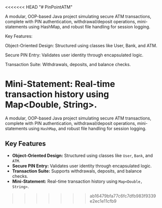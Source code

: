 <<<<<<< HEAD
"# PinPointATM"

A modular, OOP-based Java project simulating secure ATM transactions, complete with PIN authentication, withdrawal/deposit operations, mini-statements using HashMap, and robust file handling for session logging.

Key Features:

Object-Oriented Design: Structured using classes like User, Bank, and ATM.

Secure PIN Entry: Validates user identity through encapsulated logic.

Transaction Suite: Withdrawals, deposits, and balance checks.

Mini-Statement: Real-time transaction history using Map<Double, String>.
=======
A modular, OOP-based Java project simulating secure ATM transactions, complete with PIN authentication, withdrawal/deposit operations, mini-statements using `HashMap`, and robust file handling for session logging.

##  Key Features

- **Object-Oriented Design:** Structured using classes like `User`, `Bank`, and `ATM`.
- **Secure PIN Entry:** Validates user identity through encapsulated logic.
- **Transaction Suite:** Supports withdrawals, deposits, and balance checks.
- **Mini-Statement:** Real-time transaction history using `Map<Double, String>`.


>>>>>>> ab16479bfa77c6fc7dfb983f9339e2ec1e11cfb9
